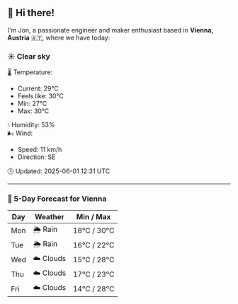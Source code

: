 ## 👋 Hi there!

I'm Jon, a passionate engineer and maker enthusiast based in **Vienna, Austria** 🇦🇹, where we have today:

### ☀️ Clear sky 

🌡️ Temperature: 
* Current: 29°C
* Feels like: 30°C
* Min: 27°C 
* Max: 30°C  

💧 Humidity: 53%  
🌬️ Wind: 
* Speed: 11 km/h 
* Direction: SE  

🕒 Updated: 2025-06-01 12:31 UTC

---

### 📅 5-Day Forecast for Vienna

| Day | Weather | Min / Max |
|-----|---------|------------|
| Mon | 🌦️ Rain | 18°C / 30°C |
| Tue | 🌦️ Rain | 16°C / 22°C |
| Wed | ☁️ Clouds | 15°C / 28°C |
| Thu | ☁️ Clouds | 17°C / 23°C |
| Fri | ☁️ Clouds | 14°C / 28°C |

